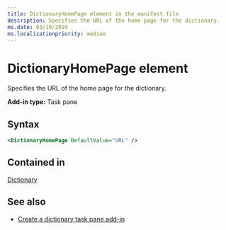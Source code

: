 ```yaml
---
title: DictionaryHomePage element in the manifest file
description: Specifies the URL of the home page for the dictionary.
ms.date: 03/19/2019
ms.localizationpriority: medium
---
```


# DictionaryHomePage element

Specifies the URL of the home page for the dictionary.

**Add-in type:** Task pane

## Syntax

```XML
<DictionaryHomePage DefaultValue="URL" />
```

## Contained in

[Dictionary](dictionary.md)

## See also

- [Create a dictionary task pane add-in](../../word/dictionary-task-pane-add-ins.md)
